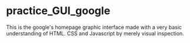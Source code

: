 # practice_GUI_google
This is the google's homepage graphic interface made with a very basic understanding of HTML. CSS and Javascript by merely visual inspection.
